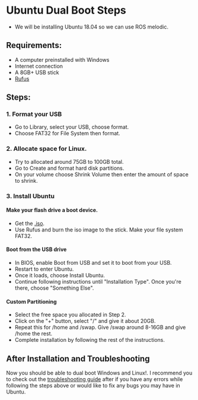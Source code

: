# Ubuntu Dual Boot Steps

* We will be installing Ubuntu 18.04 so we can use ROS melodic.

## Requirements:
* A computer preinstalled with Windows
* Internet connection
* A 8GB+ USB stick
* [Rufus](https://rufus.ie/)

## Steps:

### 1. Format your USB
* Go to Library, select your USB, choose format.
* Choose FAT32 for File System then format.

### 2. Allocate space for Linux.
* Try to allocated around 75GB to 100GB total.
* Go to Create and format hard disk partitions.
* On your volume choose Shrink Volume then enter the amount of space to shrink.

### 3. Install Ubuntu
#### Make your flash drive a boot device.
* Get the [.iso](https://ubuntu.com/download/desktop).
* Use Rufus and burn the iso image to the stick. Make your file system FAT32.

#### Boot from the USB drive
* In BIOS, enable Boot from USB and set it to boot from your USB. 
* Restart to enter Ubuntu.
* Once it loads, choose Install Ubuntu.
* Continue following instructions until "Installation Type". Once you're there, choose "Something Else".

#### Custom Partitioning
* Select the free space you allocated in Step 2.
* Click on the "+" button, select "/" and give it about 20GB.
* Repeat this for /home and /swap. Give /swap around 8-16GB and give /home the rest.
* Complete installation by following the rest of the instructions.
            
## After Installation and Troubleshooting
Now you should be able to dual boot Windows and Linux!. I recommend you to check out the [troubleshooting guide](TROUBLESHOOT.md) after if you have any errors while following the steps above or would like to fix any bugs you may have in Ubuntu.
